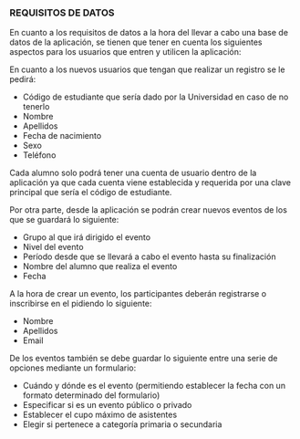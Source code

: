 ### REQUISITOS DE DATOS

En cuanto a los requisitos de datos a la hora del llevar a cabo una base de datos de la aplicación, se tienen que tener en cuenta los siguientes aspectos para los usuarios que entren y utilicen la aplicación:

 En cuanto a los nuevos usuarios que tengan que realizar un registro se le pedirá:
 
 - Código de estudiante que sería dado por la Universidad en caso de no tenerlo
 - Nombre
 - Apellidos
 - Fecha de nacimiento
 - Sexo
 - Teléfono
 
 Cada alumno solo podrá tener una cuenta de usuario dentro de la aplicación ya que cada cuenta viene establecida y requerida por una clave principal que sería el código de estudiante.
 
 Por otra parte, desde la aplicación se podrán crear nuevos eventos de los que se guardará lo siguiente:
 
 - Grupo al que irá dirigido el evento
 - Nivel del evento
 - Período desde que se llevará a cabo el evento hasta su finalización
 - Nombre del alumno que realiza el evento
 - Fecha
 
 A la hora de crear un evento, los participantes deberán registrarse o inscribirse en el pidiendo lo siguiente:
 
 - Nombre
 - Apellidos
 - Email
 
 De los eventos también se debe guardar lo siguiente entre una serie de opciones mediante un formulario:
 
 - Cuándo y dónde es el evento (permitiendo establecer la fecha con un formato determinado del formulario)
 - Especificar si es un evento público o privado
 - Establecer el cupo máximo de asistentes
 - Elegir si pertenece a categoría primaria o secundaria
